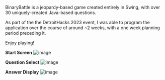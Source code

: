 BinaryBattle is a jeopardy-based game created entirely in Swing, with over 30 uniquely-created Java-based questions.

As part of the the DetroitHacks 2023 event, I was able to program the application over the course of around ~2 weeks, with a one week planning period preceding it.

Enjoy playing!

**Start Screen**
![image](https://github.com/JasonD2626/BinaryBattleMain/assets/107736333/e4507e62-f920-458c-b0fc-a9617f9b9714)

**Question Select**
![image](https://github.com/JasonD2626/BinaryBattleMain/assets/107736333/bba5f4a1-8d19-4c1a-acaa-808beae703f8)

**Answer Display**
![image](https://github.com/JasonD2626/BinaryBattleMain/assets/107736333/04cdc92a-9473-4be9-9a73-205495770892)

